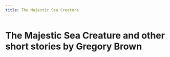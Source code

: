 ```yaml
---
title: The Majestic Sea Creature
---
```


# The Majestic Sea Creature and other short stories by Gregory Brown
